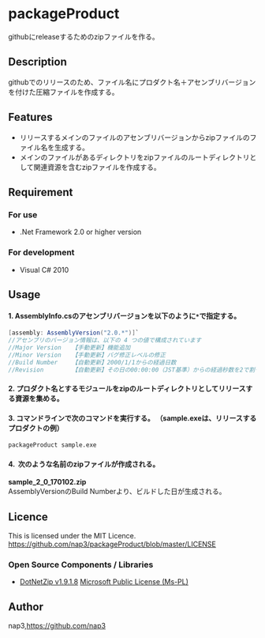 # packageProduct #########################
githubにreleaseするためのzipファイルを作る。

## Description ##########################################
githubでのリリースのため、ファイル名にプロダクト名＋アセンブリバージョンを付けた圧縮ファイルを作成する。


## Features ##########################################
* リリースするメインのファイルのアセンブリバージョンからzipファイルのファイル名を生成する。
* メインのファイルがあるディレクトリをzipファイルのルートディレクトリとして関連資源を含むzipファイルを作成する。

## Requirement ##########################################
### For use
* .Net Framework 2.0 or higher version

### For development
* Visual C# 2010


## Usage ##########################################
#### 1. AssemblyInfo.csのアセンブリバージョンを以下のように`*`で指定する。
```csharp
[assembly: AssemblyVersion("2.0.*")]`
//アセンブリのバージョン情報は、以下の 4 つの値で構成されています       
//Major Version   【手動更新】機能追加       
//Minor Version   【手動更新】バグ修正レベルの修正       
//Build Number    【自動更新】2000/1/1からの経過日数      
//Revision        【自動更新】その日の00:00:00（JST基準）からの経過秒数を2で割った数（毎日0スタートになる。）      
```

#### 2. プロダクト名とするモジュールをzipのルートディレクトリとしてリリースする資源を集める。

#### 3. コマンドラインで次のコマンドを実行する。  （sample.exeは、リリースするプロダクトの例）    
```cmd
packageProduct sample.exe
```

#### 4.  次のような名前のzipファイルが作成される。    
**sample_2_0_170102.zip**    
AssemblyVersionのBuild Numberより、ビルドした日が生成される。         
      



## Licence ##########################################
This is licensed under the MIT Licence.     
<https://github.com/nap3/packageProduct/blob/master/LICENSE>


### Open Source Components / Libraries
* [DotNetZip v1.9.1.8](https://dotnetzip.codeplex.com/)  [Microsoft Public License (Ms-PL)](https://github.com/nap3/packageProduct/blob/master/packageProduct/Zip_Reduced/License.txt)

## Author ##########################################
nap3,<https://github.com/nap3>

